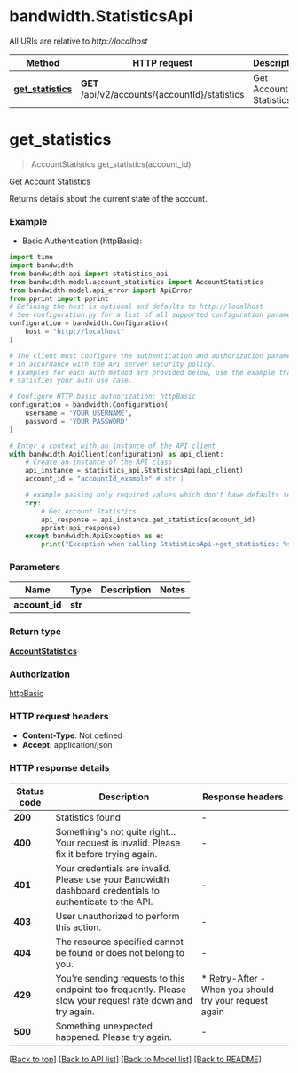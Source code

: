 # bandwidth.StatisticsApi

All URIs are relative to *http://localhost*

Method | HTTP request | Description
------------- | ------------- | -------------
[**get_statistics**](StatisticsApi.md#get_statistics) | **GET** /api/v2/accounts/{accountId}/statistics | Get Account Statistics


# **get_statistics**
> AccountStatistics get_statistics(account_id)

Get Account Statistics

Returns details about the current state of the account.

### Example

* Basic Authentication (httpBasic):

```python
import time
import bandwidth
from bandwidth.api import statistics_api
from bandwidth.model.account_statistics import AccountStatistics
from bandwidth.model.api_error import ApiError
from pprint import pprint
# Defining the host is optional and defaults to http://localhost
# See configuration.py for a list of all supported configuration parameters.
configuration = bandwidth.Configuration(
    host = "http://localhost"
)

# The client must configure the authentication and authorization parameters
# in accordance with the API server security policy.
# Examples for each auth method are provided below, use the example that
# satisfies your auth use case.

# Configure HTTP basic authorization: httpBasic
configuration = bandwidth.Configuration(
    username = 'YOUR_USERNAME',
    password = 'YOUR_PASSWORD'
)

# Enter a context with an instance of the API client
with bandwidth.ApiClient(configuration) as api_client:
    # Create an instance of the API class
    api_instance = statistics_api.StatisticsApi(api_client)
    account_id = "accountId_example" # str | 

    # example passing only required values which don't have defaults set
    try:
        # Get Account Statistics
        api_response = api_instance.get_statistics(account_id)
        pprint(api_response)
    except bandwidth.ApiException as e:
        print("Exception when calling StatisticsApi->get_statistics: %s\n" % e)
```


### Parameters

Name | Type | Description  | Notes
------------- | ------------- | ------------- | -------------
 **account_id** | **str**|  |

### Return type

[**AccountStatistics**](AccountStatistics.md)

### Authorization

[httpBasic](../README.md#httpBasic)

### HTTP request headers

 - **Content-Type**: Not defined
 - **Accept**: application/json


### HTTP response details

| Status code | Description | Response headers |
|-------------|-------------|------------------|
**200** | Statistics found |  -  |
**400** | Something&#39;s not quite right... Your request is invalid. Please fix it before trying again. |  -  |
**401** | Your credentials are invalid. Please use your Bandwidth dashboard credentials to authenticate to the API. |  -  |
**403** | User unauthorized to perform this action. |  -  |
**404** | The resource specified cannot be found or does not belong to you. |  -  |
**429** | You&#39;re sending requests to this endpoint too frequently. Please slow your request rate down and try again. |  * Retry-After - When you should try your request again <br>  |
**500** | Something unexpected happened. Please try again. |  -  |

[[Back to top]](#) [[Back to API list]](../README.md#documentation-for-api-endpoints) [[Back to Model list]](../README.md#documentation-for-models) [[Back to README]](../README.md)

